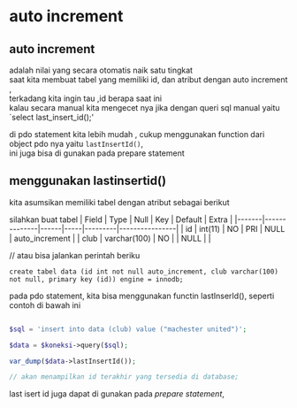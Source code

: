 # auto increment


## auto increment
adalah nilai yang secara otomatis naik satu tingkat  
saat kita membuat tabel yang memiliki id, dan atribut dengan auto increment ,  
terkadang kita ingin tau ,id berapa saat ini  
kalau secara manual kita mengecet nya jika dengan queri sql manual
yaitu
`select last_insert_id();'


di pdo statement kita lebih mudah , cukup menggunakan function dari object pdo nya
yaitu `lastInsertId()`,  
ini juga bisa di gunakan pada prepare statement


## menggunakan lastinsertid()


kita asumsikan memiliki tabel dengan atribut sebagai berikut

silahkan buat tabel
| Field | Type         | Null | Key | Default | Extra          |
|-------|--------------|------|-----|---------|----------------|
| id    | int(11)      | NO   | PRI | NULL    | auto_increment |
| club  | varchar(100) | NO   |     | NULL    |                |

// atau bisa jalankan perintah beriku

`create tabel data (id int not null auto_increment, club varchar(100) not null, primary key (id)) engine = innodb;`


pada pdo statement, kita bisa menggunakan functin lastInserId(),
seperti contoh di bawah ini
```php

$sql = 'insert into data (club) value ("machester united")';

$data = $koneksi->query($sql);

var_dump($data->lastInsertId());

// akan menampilkan id terakhir yang tersedia di database;

```

last isert id juga dapat di gunakan pada *prepare statement*,